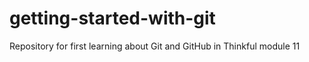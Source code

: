 # getting-started-with-git
Repository for first learning about Git and GitHub in Thinkful module 11
